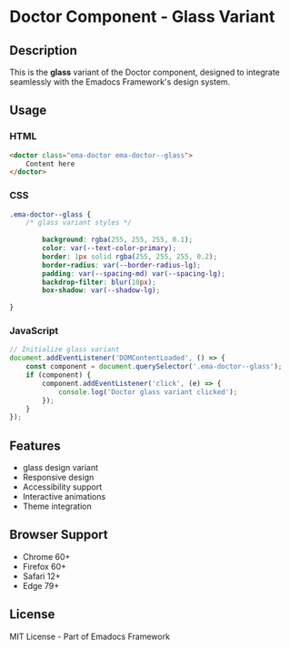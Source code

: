 # Doctor Component - Glass Variant

## Description
This is the **glass** variant of the Doctor component, designed to integrate seamlessly with the Emadocs Framework's design system.

## Usage

### HTML
```html
<doctor class="ema-doctor ema-doctor--glass">
    Content here
</doctor>
```

### CSS
```css
.ema-doctor--glass {
    /* glass variant styles */
    
        background: rgba(255, 255, 255, 0.1);
        color: var(--text-color-primary);
        border: 1px solid rgba(255, 255, 255, 0.2);
        border-radius: var(--border-radius-lg);
        padding: var(--spacing-md) var(--spacing-lg);
        backdrop-filter: blur(10px);
        box-shadow: var(--shadow-lg);
    
}
```

### JavaScript
```javascript
// Initialize glass variant
document.addEventListener('DOMContentLoaded', () => {
    const component = document.querySelector('.ema-doctor--glass');
    if (component) {
        component.addEventListener('click', (e) => {
            console.log('Doctor glass variant clicked');
        });
    }
});
```

## Features
- glass design variant
- Responsive design
- Accessibility support
- Interactive animations
- Theme integration

## Browser Support
- Chrome 60+
- Firefox 60+
- Safari 12+
- Edge 79+

## License
MIT License - Part of Emadocs Framework
